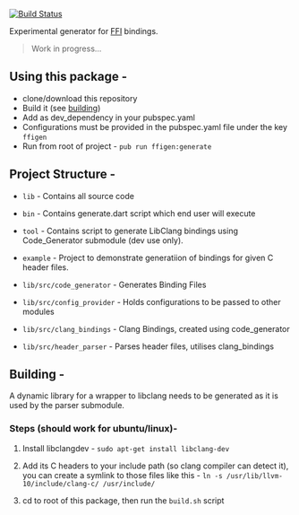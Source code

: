 [![Build Status](https://travis-ci.org/dart-lang/ffigen.svg?branch=master)](https://travis-ci.org/dart-lang/ffigen)

Experimental generator for [FFI](https://dart.dev/guides/libraries/c-interop)
bindings.

> Work in progress...

## Using this package - 
- clone/download this repository
- Build it (see [building](#building))
- Add as dev_dependency in your pubspec.yaml
- Configurations must be provided in the pubspec.yaml file under the key `ffigen`
- Run from root of project - `pub run ffigen:generate`

## Project Structure -

- `lib` - Contains all source code
- `bin` - Contains generate.dart script which end user will execute
- `tool` - Contains script to generate LibClang bindings using Code_Generator submodule (dev use only).
- `example` - Project to demonstrate generatiion of bindings for given C header files.

- `lib/src/code_generator` - Generates Binding Files
- `lib/src/config_provider` - Holds configurations to be passed to other modules
- `lib/src/clang_bindings` - Clang Bindings, created using code_generator
- `lib/src/header_parser` - Parses header files, utilises clang_bindings

## Building -
A dynamic library for a wrapper to libclang needs to be generated as it is used by the parser submodule.

### Steps (should work for ubuntu/linux)-
1. Install libclangdev - `sudo apt-get install libclang-dev`
2. Add its C headers to your include path (so clang compiler can detect it), you can create a symlink to those files like this -
 `ln -s /usr/lib/llvm-10/include/clang-c/ /usr/include/`

3. cd to root of this package, then run the `build.sh` script
